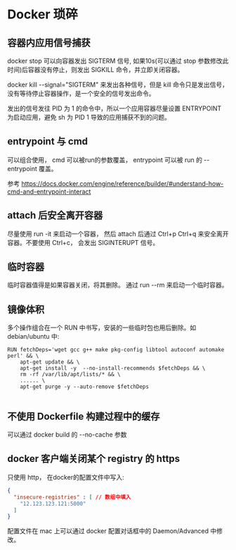 # Docker 琐碎


## 容器内应用信号捕获

docker stop 可以向容器发出 SIGTERM 信号, 如果10s(可以通过 stop 参数修改此时间)后容器没有停止，则发出 SIGKILL 命令，并立即关闭容器。

docker kill --signal="SIGTERM" 来发出各种信号，但是 kill 命令只是发出信号，没有等待停止容器操作，是一个安全的信号发出命令。

发出的信号发往 PID 为 1 的命令中，所以一个应用容器尽量设置 ENTRYPOINT 为启动应用，避免 sh 为 PID 1 导致的应用捕获不到的问题。

## entrypoint 与 cmd

可以组合使用， cmd 可以被run的参数覆盖， entrypoint 可以被 run 的 --entrypoint 覆盖。

参考
https://docs.docker.com/engine/reference/builder/#understand-how-cmd-and-entrypoint-interact

## attach 后安全离开容器

尽量使用 run -it 来启动一个容器， 然后 attach 后通过 Ctrl+p Ctrl+q 来安全离开容器。不要使用 Ctrl+c， 会发出 SIGINTERUPT 信号。

## 临时容器

临时容器值得是如果容器关闭，将其删除。 通过 run --rm 来启动一个临时容器。

## 镜像体积

多个操作组合在一个 RUN 中书写，安装的一些临时包也用后删除。如 debian/ubuntu 中:

```
RUN fetchDeps='wget gcc g++ make pkg-config libtool autoconf automake perl' && \
	apt-get update && \
	apt-get install -y  --no-install-recommends $fetchDeps && \
	rm -rf /var/lib/apt/lists/* && \
	...... \
	apt-get purge -y --auto-remove $fetchDeps  
	
```	

## 不使用 Dockerfile 构建过程中的缓存

可以通过 docker build 的  --no-cache 参数

## docker 客户端关闭某个 registry 的 https

只使用 http， 在docker的配置文件中写入:

```json
{
  "insecure-registries" : [ // 数组中填入
    "12.123.123.121:5000"
  ]
}
```

配置文件在 mac 上可以通过 docker 配置对话框中的 Daemon/Advanced 中修改。


